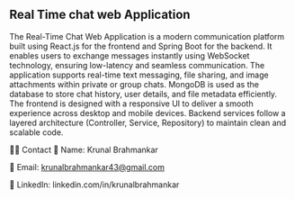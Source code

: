 ## Real Time chat web Application 
The Real-Time Chat Web Application is a modern communication platform built using React.js for the frontend and Spring Boot for the backend.
It enables users to exchange messages instantly using WebSocket technology, ensuring low-latency and seamless communication.
The application supports real-time text messaging, file sharing, and image attachments within private or group chats.
MongoDB is used as the database to store chat history, user details, and file metadata efficiently.
The frontend is designed with a responsive UI to deliver a smooth experience across desktop and mobile devices.
Backend services follow a layered architecture (Controller, Service, Repository) to maintain clean and scalable code.







🙋‍♂️ Contact
📂 Name: Krunal Brahmankar

📂 Email: krunalbrahmankar43@gmail.com

📂 LinkedIn: linkedin.com/in/krunalbrahmankar

